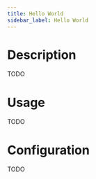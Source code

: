 ```yaml
---
title: Hello World
sidebar_label: Hello World
---
```


# Description

TODO

# Usage

TODO

# Configuration

TODO
